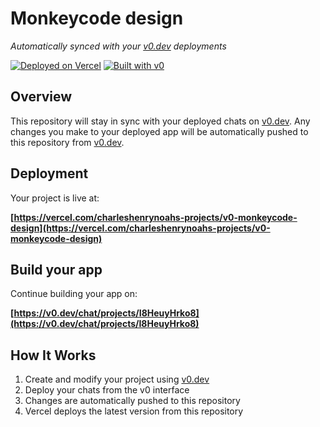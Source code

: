 # Monkeycode design

*Automatically synced with your [v0.dev](https://v0.dev) deployments*

[![Deployed on Vercel](https://img.shields.io/badge/Deployed%20on-Vercel-black?style=for-the-badge&logo=vercel)](https://vercel.com/charleshenrynoahs-projects/v0-monkeycode-design)
[![Built with v0](https://img.shields.io/badge/Built%20with-v0.dev-black?style=for-the-badge)](https://v0.dev/chat/projects/I8HeuyHrko8)

## Overview

This repository will stay in sync with your deployed chats on [v0.dev](https://v0.dev).
Any changes you make to your deployed app will be automatically pushed to this repository from [v0.dev](https://v0.dev).

## Deployment

Your project is live at:

**[https://vercel.com/charleshenrynoahs-projects/v0-monkeycode-design](https://vercel.com/charleshenrynoahs-projects/v0-monkeycode-design)**

## Build your app

Continue building your app on:

**[https://v0.dev/chat/projects/I8HeuyHrko8](https://v0.dev/chat/projects/I8HeuyHrko8)**

## How It Works

1. Create and modify your project using [v0.dev](https://v0.dev)
2. Deploy your chats from the v0 interface
3. Changes are automatically pushed to this repository
4. Vercel deploys the latest version from this repository
